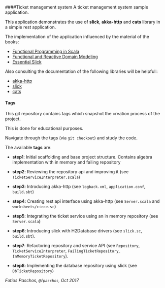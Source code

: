 ####Ticket management system 
A ticket management system sample application.

This application demonstrates the use of 
__slick__, __akka-http__ and  __cats__ library in a simple rest application.

The implementation of the application  influenced by the material of the books:
* [Functional Programming in Scala](https://www.manning.com/books/functional-programming-in-scala)
* [Functional and Reactive Domain Modeling](https://www.manning.com/books/functional-and-reactive-domain-modeling)
* [Essential Slick](http://books.underscore.io/essential-slick/essential-slick-3.html)

Also consulting the documentation of the following libraries will be helpfull:
* [akka-http](https://doc.akka.io/docs/akka-http/current/scala/http/)
* [slick](http://slick.lightbend.com/docs/)
* [cats](https://typelevel.org/cats/)
    
#### Tags
This git repository contains tags which snapshot the creation process of the project.

This is done for educational purposes. 

Navigate through the tags (via `git checkout`) and study the code.

The available __tags__ are:

* __step1__: Initial scaffolding and base project structure. 
Contains algebra implementation with in memory and failing repository

* __step2__: Reviewing the repository api and improving it (see `TicketServiceInterpreter.scala`)

* __step3__: Introducing akka-http (see `logback.xml`, `application.conf`, `build.sbt`)

* __step4__: Creating rest api interface  using akka-http (see `Server.scala` and `worksheets/circe.sc`) 

* __step5__: Integrating the ticket service using an in memory repository (see `Server.scala`)

* __step6__: Introducing slick with H2Database drivers (see `slick.sc`, `build.sbt`).

* __step7__: Refactoring repository and service API (see `Repository`, `TicketServiceInterpreter`, `FailingTicketRepository`, `InMemoryTicketRepository`).

* __step8__: Implementing the database repository using slick (see `DbTicketRepository`)

 _Fotios Paschos, `@fpaschos`, Oct 2017_